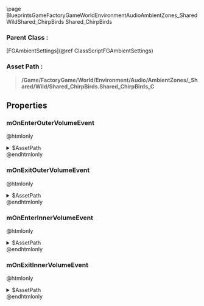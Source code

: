 \page BlueprintsGameFactoryGameWorldEnvironmentAudioAmbientZones_SharedWildShared_ChirpBirds Shared_ChirpBirds
### Parent Class :
[FGAmbientSettings](@ref ClassScriptFGAmbientSettings)
### Asset Path :
<b><blockquote>/Game/FactoryGame/World/Environment/Audio/AmbientZones/_Shared/Wild/Shared_ChirpBirds.Shared_ChirpBirds_C</blockquote></b>
## Properties

### mOnEnterOuterVolumeEvent
@htmlonly
<details>
 <summary>$AssetPath</summary>
<b><a href="_blueprints_game_factory_game_world_environment_audio_ambient_zones__shared_wild_play__shared__chirp_birds__mono__outer.html"><blockquote>Play_Shared_ChirpBirds_Mono_Outer</blockquote></a></b>
</details>
@endhtmlonly

### mOnExitOuterVolumeEvent
@htmlonly
<details>
 <summary>$AssetPath</summary>
<b><a href="_blueprints_game_factory_game_world_environment_audio_ambient_zones__shared_wild_stop__shared__chirp_birds__mono__outer.html"><blockquote>Stop_Shared_ChirpBirds_Mono_Outer</blockquote></a></b>
</details>
@endhtmlonly

### mOnEnterInnerVolumeEvent
@htmlonly
<details>
 <summary>$AssetPath</summary>
<b><a href="_blueprints_game_factory_game_world_environment_audio_ambient_zones__shared_wild_play__shared__chirp_birds__quad__inner.html"><blockquote>Play_Shared_ChirpBirds_Quad_Inner</blockquote></a></b>
</details>
@endhtmlonly

### mOnExitInnerVolumeEvent
@htmlonly
<details>
 <summary>$AssetPath</summary>
<b><a href="_blueprints_game_factory_game_world_environment_audio_ambient_zones__shared_wild_stop__shared__chirp_birds__quad__inner.html"><blockquote>Stop_Shared_ChirpBirds_Quad_Inner</blockquote></a></b>
</details>
@endhtmlonly

